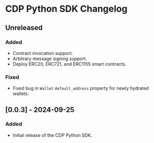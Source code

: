 # CDP Python SDK Changelog

## Unreleased

### Added

- Contract invocation support.
- Arbitrary message signing support.
- Deploy ERC20, ERC721, and ERC1155 smart contracts.

### Fixed

- Fixed bug in `Wallet` `default_address` property for newly hydrated wallets.

## [0.0.3] - 2024-09-25

### Added

- Initial release of the CDP Python SDK.

